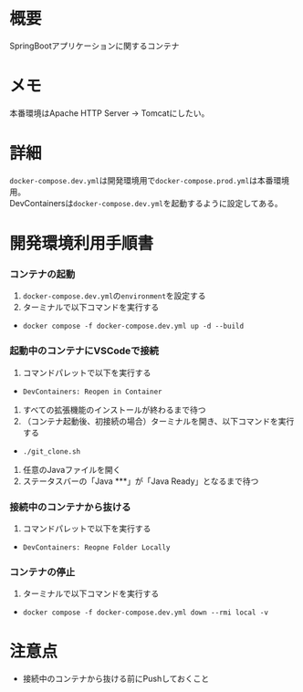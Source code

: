 # 概要
SpringBootアプリケーションに関するコンテナ

# メモ
本番環境はApache HTTP Server -> Tomcatにしたい。<br>

# 詳細
`docker-compose.dev.yml`は開発環境用で`docker-compose.prod.yml`は本番環境用。<br>
DevContainersは`docker-compose.dev.yml`を起動するように設定してある。<br>

# 開発環境利用手順書

### コンテナの起動
1. `docker-compose.dev.yml`の`environment`を設定する
1. ターミナルで以下コマンドを実行する
  * `docker compose -f docker-compose.dev.yml up -d --build`

### 起動中のコンテナにVSCodeで接続
1. コマンドパレットで以下を実行する
  * `DevContainers: Reopen in Container`
1. すべての拡張機能のインストールが終わるまで待つ
1. （コンテナ起動後、初接続の場合）ターミナルを開き、以下コマンドを実行する
  * `./git_clone.sh`
1. 任意のJavaファイルを開く
1. ステータスバーの「Java ***」が「Java Ready」となるまで待つ

### 接続中のコンテナから抜ける
1. コマンドパレットで以下を実行する
  * `DevContainers: Reopne Folder Locally`

### コンテナの停止
1. ターミナルで以下コマンドを実行する
  * `docker compose -f docker-compose.dev.yml down --rmi local -v`

# 注意点
* 接続中のコンテナから抜ける前にPushしておくこと
